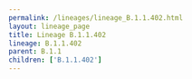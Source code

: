 ```yaml
---
permalink: /lineages/lineage_B.1.1.402.html
layout: lineage_page
title: Lineage B.1.1.402
lineage: B.1.1.402
parent: B.1.1
children: ['B.1.1.402']
---
```


